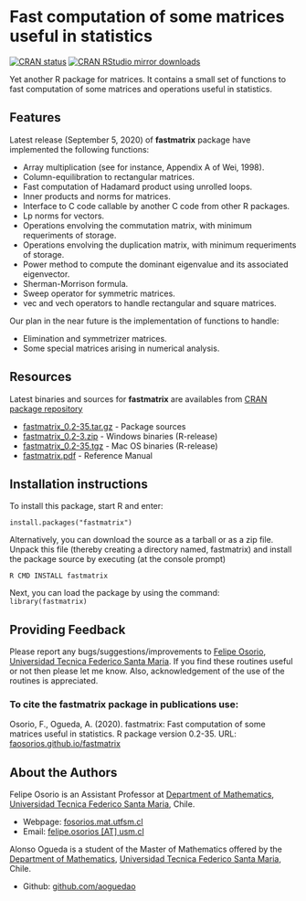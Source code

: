 # Fast computation of some matrices useful in statistics

[![CRAN status](http://www.r-pkg.org/badges/version/fastmatrix)](https://cran.r-project.org/package=fastmatrix)
[![CRAN RStudio mirror downloads](http://cranlogs.r-pkg.org/badges/fastmatrix)](https://cran.r-project.org/package=fastmatrix)

Yet another R package for matrices. It contains a small set of functions to fast computation of some matrices and operations useful in statistics.

## Features

Latest release (September 5, 2020) of **fastmatrix** package have implemented the following functions:
* Array multiplication (see for instance, Appendix A of Wei, 1998).
* Column-equilibration to rectangular matrices.
* Fast computation of Hadamard product using unrolled loops.
* Inner products and norms for matrices.
* Interface to C code callable by another C code from other R packages.
* Lp norms for vectors.
* Operations envolving the commutation matrix, with minimum requeriments of storage.
* Operations envolving the duplication matrix, with minimum requeriments of storage.
* Power method to compute the dominant eigenvalue and its associated eigenvector.
* Sherman-Morrison formula.
* Sweep operator for symmetric matrices.
* vec and vech operators to handle rectangular and square matrices.

Our plan in the near future is the implementation of functions to handle:
* Elimination and symmetrizer matrices.
* Some special matrices arising in numerical analysis.

## Resources

Latest binaries and sources for **fastmatrix** are availables from [CRAN package repository](https://cran.r-project.org/package=fastmatrix)

* [fastmatrix_0.2-35.tar.gz](https://cran.r-project.org/src/contrib/fastmatrix_0.2-35.tar.gz) - Package sources
* [fastmatrix_0.2-3.zip](https://cran.r-project.org/bin/windows/contrib/4.0/fastmatrix_0.2-3.zip) - Windows binaries (R-release)
* [fastmatrix_0.2-35.tgz](https://cran.r-project.org/bin/macosx/contrib/4.0/fastmatrix_0.2-35.tgz) - Mac OS binaries (R-release)
* [fastmatrix.pdf](https://cran.r-project.org/web/packages/fastmatrix/fastmatrix.pdf) - Reference Manual

## Installation instructions

To install this package, start R and enter:
```
install.packages("fastmatrix")
```

Alternatively, you can download the source as a tarball or as a zip file. Unpack this file (thereby creating a directory named, fastmatrix) and install the package source by executing (at the console prompt)
```
R CMD INSTALL fastmatrix
```

Next, you can load the package by using the command: `library(fastmatrix)`

## Providing Feedback

Please report any bugs/suggestions/improvements to [Felipe Osorio](mailto:felipe.osorios@usm.cl), [Universidad Tecnica Federico Santa Maria](http://www.usm.cl). If you find these routines useful or not then please let me know. Also, acknowledgement of the use of the routines is appreciated.

### To cite the fastmatrix package in publications use:

Osorio, F., Ogueda, A. (2020). fastmatrix: Fast computation of some matrices useful in statistics. 
R package version 0.2-35. URL: [faosorios.github.io/fastmatrix](https://faosorios.github.io/fastmatrix/)

## About the Authors

Felipe Osorio is an Assistant Professor at [Department of Mathematics](http://www.mat.utfsm.cl/), [Universidad Tecnica Federico Santa Maria](http://www.usm.cl/), Chile.
* Webpage: [fosorios.mat.utfsm.cl](http://fosorios.mat.utfsm.cl/)
* Email: [felipe.osorios [AT] usm.cl](mailto:felipe.osorios@usm.cl)

Alonso Ogueda is a student of the Master of Mathematics offered by the [Department of Mathematics](http://www.mat.utfsm.cl/), [Universidad Tecnica Federico Santa Maria](http://www.usm.cl/), Chile.
* Github: [github.com/aoguedao](https://github.com/aoguedao)


